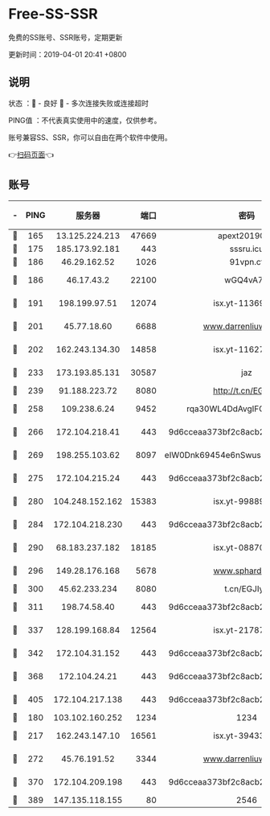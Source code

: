 # Free-SS-SSR

免费的SS账号、SSR账号，定期更新

更新时间：2019-04-01 20:41 +0800

## 说明

状态     ：🙂 - 良好 🙁 - 多次连接失败或连接超时

PING值   ：不代表真实使用中的速度，仅供参考。

账号兼容SS、SSR，你可以自由在两个软件中使用。

👉[扫码页面](https://liesauer.github.io/Free-SS-SSR/)👈

## 账号

|-|PING|服务器|端口|密码|加密方式|区域|
|:----:|:----:|:-----:|-----:|:----:|:----:|:----:|
|🙂|165|13.125.224.213|47669|apext2019001|chacha20|KR|
|🙂|175|185.173.92.181|443|sssru.icu|rc4-md5|RU|
|🙂|186|46.29.162.52|1026|91vpn.cf|rc4-md5|RU|
|🙂|186|46.17.43.2|22100|wGQ4vA7D|aes-256-gcm|RU|
|🙂|191|198.199.97.51|12074|isx.yt-11369443|aes-256-cfb|US|
|🙂|201|45.77.18.60|6688|www.darrenliuwei.com|aes-256-cfb|JP|
|🙂|202|162.243.134.30|14858|isx.yt-11627197|aes-256-cfb|US|
|🙂|233|173.193.85.131|30587|jaz|aes-256-cfb|US|
|🙂|239|91.188.223.72|8080|http://t.cn/EGJIyrl|rc4-md5|RU|
|🙂|258|109.238.6.24|9452|rqa30WL4DdAvgIFG6Fs3znzTa|aes-256-cfb|FR|
|🙂|266|172.104.218.41|443|9d6cceaa373bf2c8acb22e60b6a58be6|aes-256-cfb|US|
|🙂|269|198.255.103.62|8097|eIW0Dnk69454e6nSwuspv9DmS201tQ0D|aes-256-cfb|US|
|🙂|275|172.104.215.24|443|9d6cceaa373bf2c8acb22e60b6a58be6|aes-256-cfb|US|
|🙂|280|104.248.152.162|15383|isx.yt-99889610|aes-256-cfb|SG|
|🙂|284|172.104.218.230|443|9d6cceaa373bf2c8acb22e60b6a58be6|aes-256-cfb|US|
|🙂|290|68.183.237.182|18185|isx.yt-08870864|aes-256-cfb|SG|
|🙂|296|149.28.176.168|5678|www.sphard.com|aes-256-cfb|SG|
|🙂|300|45.62.233.234|8080|t.cn/EGJIyrl|rc4-md5|CA|
|🙂|311|198.74.58.40|443|9d6cceaa373bf2c8acb22e60b6a58be6|aes-256-cfb|US|
|🙂|337|128.199.168.84|12564|isx.yt-21787418|aes-256-cfb|SG|
|🙂|342|172.104.31.152|443|9d6cceaa373bf2c8acb22e60b6a58be6|aes-256-cfb|US|
|🙂|368|172.104.24.21|443|9d6cceaa373bf2c8acb22e60b6a58be6|aes-256-cfb|US|
|🙂|405|172.104.217.138|443|9d6cceaa373bf2c8acb22e60b6a58be6|aes-256-cfb|US|
|🙂|180|103.102.160.252|1234|1234|rc4-md5|JP|
|🙂|217|162.243.147.10|16561|isx.yt-39433052|aes-256-cfb|US|
|🙂|272|45.76.191.52|3344|www.darrenliuwei.com|aes-256-cfb|AU|
|🙂|370|172.104.209.198|443|9d6cceaa373bf2c8acb22e60b6a58be6|aes-256-cfb|US|
|🙁|389|147.135.118.155|80|2546|chacha20|US|
